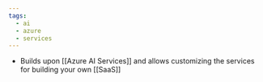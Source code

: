 ```yaml
---
tags:
  - ai
  - azure
  - services
---
```

- Builds upon [[Azure AI Services]] and allows customizing the services for building your own [[SaaS]]